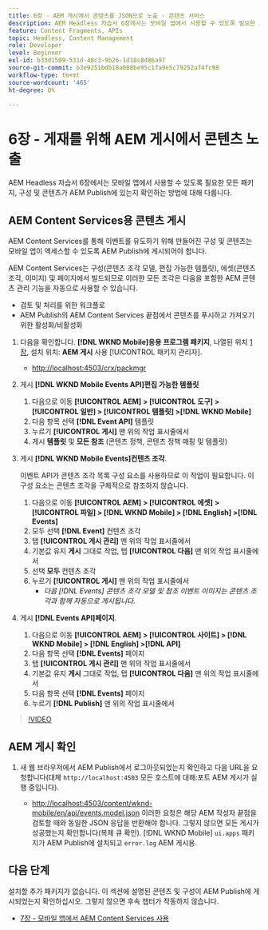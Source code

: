 ```yaml
---
title: 6장 - AEM 게시에서 콘텐츠를 JSON으로 노출 - 콘텐츠 서비스
description: AEM Headless 자습서 6장에서는 모바일 앱에서 사용할 수 있도록 필요한 모든 패키지, 구성 및 콘텐츠가 AEM Publish에 있는지 확인하는 방법에 대해 다룹니다.
feature: Content Fragments, APIs
topic: Headless, Content Management
role: Developer
level: Beginner
exl-id: b33d1509-531d-40c3-9b26-1d18c8d86a97
source-git-commit: b3e9251bdb18a008be95c1fa9e5c79252a74fc98
workflow-type: tm+mt
source-wordcount: '465'
ht-degree: 0%

---
```


# 6장 - 게재를 위해 AEM 게시에서 콘텐츠 노출

AEM Headless 자습서 6장에서는 모바일 앱에서 사용할 수 있도록 필요한 모든 패키지, 구성 및 콘텐츠가 AEM Publish에 있는지 확인하는 방법에 대해 다룹니다.

## AEM Content Services용 콘텐츠 게시

AEM Content Services를 통해 이벤트를 유도하기 위해 만들어진 구성 및 콘텐츠는 모바일 앱이 액세스할 수 있도록 AEM Publish에 게시되어야 합니다.

AEM Content Services는 구성(콘텐츠 조각 모델, 편집 가능한 템플릿), 에셋(콘텐츠 조각, 이미지) 및 페이지에서 빌드되므로 이러한 모든 조각은 다음을 포함한 AEM 콘텐츠 관리 기능을 자동으로 사용할 수 있습니다.

* 검토 및 처리를 위한 워크플로
* AEM Publish의 AEM Content Services 끝점에서 콘텐츠를 푸시하고 가져오기 위한 활성화/비활성화

1. 다음을 확인합니다. **[!DNL WKND Mobile]응용 프로그램 패키지**, 나열된 위치 [1장](./chapter-1.md#wknd-mobile-application-packages), 설치 위치: **AEM 게시** 사용 [!UICONTROL 패키지 관리자].
   * [http://localhost:4503/crx/packmgr](http://localhost:4503/crx/packmgr)

1. 게시 **[!DNL WKND Mobile Events API]편집 가능한 템플릿**
   1. 다음으로 이동 **[!UICONTROL AEM] > [!UICONTROL 도구] > [!UICONTROL 일반] > [!UICONTROL 템플릿] >[!DNL WKND Mobile]**
   1. 다음 항목 선택 **[!DNL Event API]** 템플릿
   1. 누르기 **[!UICONTROL 게시]** 맨 위의 작업 표시줄에서
   1. 게시 **템플릿** 및 **모든 참조** (콘텐츠 정책, 콘텐츠 정책 매핑 및 템플릿)

1. 게시 **[!DNL WKND Mobile Events]컨텐츠 조각**.

   이벤트 API가 콘텐츠 조각 목록 구성 요소를 사용하므로 이 작업이 필요합니다. 이 구성 요소는 콘텐츠 조각을 구체적으로 참조하지 않습니다.

   1. 다음으로 이동 **[!UICONTROL AEM] > [!UICONTROL 에셋] > [!UICONTROL 파일] > [!DNL WKND Mobile] > [!DNL English] >[!DNL Events]**
   1. 모두 선택 **[!DNL Event]** 컨텐츠 조각
   1. 탭 **[!UICONTROL 게시 관리]** 맨 위의 작업 표시줄에서
   1. 기본값 유지 **게시** 그대로 작업, 탭 **[!UICONTROL 다음]** 맨 위의 작업 표시줄에서
   1. 선택 **모두** 컨텐츠 조각
   1. 누르기 **[!UICONTROL 게시]** 맨 위의 작업 표시줄에서
      * *다음 [!DNL Events] 콘텐츠 조각 모델 및 참조 이벤트 이미지는 콘텐츠 조각과 함께 자동으로 게시됩니다.*

1. 게시 **[!DNL Events API]페이지**.
   1. 다음으로 이동 **[!UICONTROL AEM] > [!UICONTROL 사이트] > [!DNL WKND Mobile] > [!DNL English] >[!DNL API]**
   1. 다음 항목 선택 **[!DNL Events]** 페이지
   1. 탭 **[!UICONTROL 게시 관리]** 맨 위의 작업 표시줄에서
   1. 기본값 유지 **게시** 그대로 작업, 탭 **[!UICONTROL 다음]** 맨 위의 작업 표시줄에서
   1. 다음 항목 선택 **[!DNL Events]** 페이지
   1. 누르기 **[!DNL Publish]** 맨 위의 작업 표시줄에서

>[!VIDEO](https://video.tv.adobe.com/v/28343?quality=12&learn=on)

## AEM 게시 확인

1. 새 웹 브라우저에서 AEM Publish에서 로그아웃되었는지 확인하고 다음 URL을 요청합니다(대체 `http://localhost:4503` 모든 호스트에 대해:포트 AEM 게시가 실행 중입니다).

   * [http://localhost:4503/content/wknd-mobile/en/api/events.model.json](http://localhost:4503/content/wknd-mobile/en/api/events.model.tidy.json)
   이러한 요청은 해당 AEM 작성자 끝점을 검토할 때와 동일한 JSON 응답을 반환해야 합니다. 그렇지 않으면 모든 게시가 성공했는지 확인합니다(복제 큐 확인). [!DNL WKND Mobile] `ui.apps` 패키지가 AEM Publish에 설치되고 `error.log` AEM 게시용.

## 다음 단계

설치할 추가 패키지가 없습니다. 이 섹션에 설명된 콘텐츠 및 구성이 AEM Publish에 게시되었는지 확인하십시오. 그렇지 않으면 후속 챕터가 작동하지 않습니다.

* [7장 - 모바일 앱에서 AEM Content Services 사용](./chapter-7.md)
